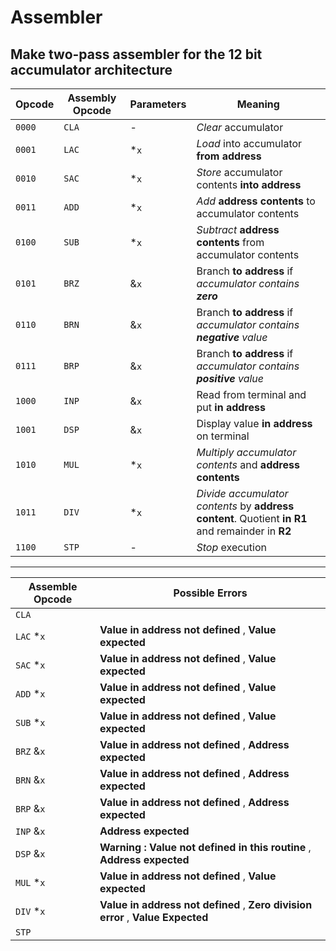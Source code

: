 # Assembler
Make two-pass assembler for the 12 bit accumulator architecture
--------------------------------------
|Opcode | Assembly Opcode   | Parameters |Meaning |
|-------|--------------------|-----------|------------------|
|`0000`   |     `CLA`            | - |*Clear* accumulator |
|`0001`   |     `LAC`            | \*`x` |*Load* into accumulator **from address**|
|`0010`   |     `SAC`            | \*`x` |*Store* accumulator contents **into address**|
|`0011`   |     `ADD`            | \*`x` |*Add* **address contents** to accumulator contents|
|`0100`   |     `SUB`            | \*`x` |*Subtract* **address contents** from accumulator contents|
|`0101`   |     `BRZ`            | &`x` |Branch **to address** if *accumulator contains **zero***|
|`0110`   |     `BRN`            | &`x` |Branch **to address** if *accumulator contains **negative** value*|
|`0111`   |     `BRP`            | &`x` |Branch **to address** if *accumulator contains **positive** value*|
|`1000`   |     `INP`            | &`x` |Read from terminal and put **in address**|
|`1001`   |     `DSP`            | &`x` |Display value **in address** on terminal|
|`1010`   |     `MUL`            | \*`x` |*Multiply accumulator contents* and **address contents**|
|`1011`   |    `DIV`             | \*`x` |*Divide accumulator contents* by **address content**. Quotient **in R1** and remainder in **R2**|
|`1100`   |     `STP`            | -  |*Stop* execution|

-----------------------------------------------------------------------
Assemble Opcode | Possible Errors|
|--------------|------------------|
|`CLA` || 
|`LAC` \*`x` | **Value in address not defined** , **Value expected**|
|`SAC` \*`x` | **Value in address not defined** , **Value expected**|
|`ADD` \*`x` | **Value in address not defined** , **Value expected**|
|`SUB` \*`x` | **Value in address not defined** , **Value expected**|
|`BRZ` &`x` | **Value in address not defined** , **Address expected**|
|`BRN` &`x` | **Value in address not defined** , **Address expected**|
|`BRP` &`x` | **Value in address not defined** , **Address expected**|
|`INP` &`x` |   **Address expected**|
|`DSP` &`x` | **Warning : Value not defined in this routine** , **Address expected**|
|`MUL` \*`x` | **Value in address not defined** , **Value expected**|
|`DIV` \*`x` | **Value in address not defined** , **Zero division error** , **Value Expected**|
|`STP`||
